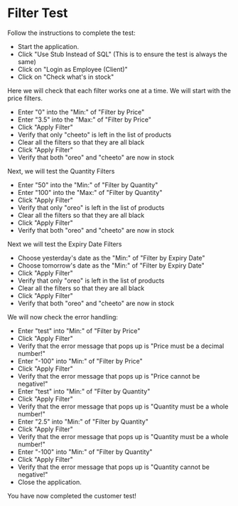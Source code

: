 # Filter Test

Follow the instructions to complete the test:

- Start the application.
- Click "Use Stub Instead of SQL" (This is to ensure the test is always the same)
- Click on "Login as Employee (Client)"
- Click on "Check what's in stock"

Here we will check that each filter works one at a time. We will start with the 
price filters.

- Enter "0" into the "Min:" of "Filter by Price"
- Enter "3.5" into the "Max:" of "Filter by Price"
- Click "Apply Filter"
- Verify that only "cheeto" is left in the list of products
- Clear all the filters so that they are all black
- Click "Apply Filter"
- Verify that both "oreo" and "cheeto" are now in stock

Next, we will test the Quantity Filters

- Enter "50" into the "Min:" of "Filter by Quantity"
- Enter "100" into the "Max:" of "Filter by Quantity"
- Click "Apply Filter"
- Verify that only "oreo" is left in the list of products
- Clear all the filters so that they are all black
- Click "Apply Filter"
- Verify that both "oreo" and "cheeto" are now in stock

Next we will test the Expiry Date Filters

- Choose yesterday's date as the "Min:" of "Filter by Expiry Date"
- Choose tomorrow's date as the "Min:" of "Filter by Expiry Date"
- Click "Apply Filter"
- Verify that only "oreo" is left in the list of products
- Clear all the filters so that they are all black
- Click "Apply Filter"
- Verify that both "oreo" and "cheeto" are now in stock

We will now check the error handling:

- Enter "test" into "Min:" of "Filter by Price"
- Click "Apply Filter"
- Verify that the error message that pops up is "Price must be a decimal number!"
- Enter "-100" into "Min:" of "Filter by Price"
- Click "Apply Filter"
- Verify that the error message that pops up is "Price cannot be negative!"
- Enter "test" into "Min:" of "Filter by Quantity"
- Click "Apply Filter"
- Verify that the error message that pops up is "Quantity must be a whole number!"
- Enter "2.5" into "Min:" of "Filter by Quantity"
- Click "Apply Filter"
- Verify that the error message that pops up is "Quantity must be a whole number!"
- Enter "-100" into "Min:" of "Filter by Quantity"
- Click "Apply Filter"
- Verify that the error message that pops up is "Quantity cannot be negative!"
- Close the application.

You have now completed the customer test!
